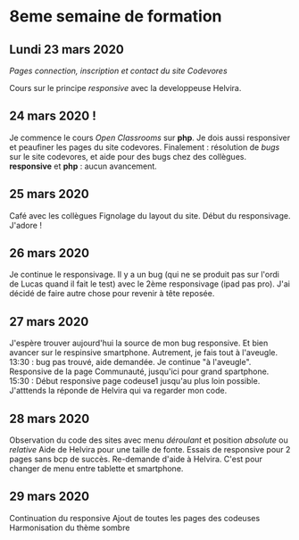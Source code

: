 # 8eme semaine de formation

## Lundi 23 mars 2020

_Pages connection, inscription et contact du site Codevores_

Cours sur le principe _responsive_ avec la developpeuse Helvira.


## 24 mars 2020 !

Je commence le cours _Open Classrooms_ sur **php**.
Je dois aussi responsiver et peaufiner les pages du site codevores.
Finalement : résolution de _bugs_ sur le site codevores, et aide pour des bugs chez des collègues.
**responsive** et **php** : aucun avancement.

## 25 mars 2020

Café avec les collègues
Fignolage du layout du site.
Début du responsivage. J'adore !

## 26 mars 2020

Je continue le responsivage.
Il y a un bug (qui ne se produit pas sur l'ordi de Lucas quand il fait le test) avec le 2ème responsivage (ipad pas pro). J'ai décidé de faire autre chose pour revenir à tête reposée.

## 27 mars 2020

J'espère trouver aujourd'hui la source de mon bug responsive. Et bien avancer sur le respinsive smartphone. Autrement, je fais tout à l'aveugle.
13:30 : bug pas trouvé, aide demandée. Je continue "à l'aveugle". Responsive de la page Communauté, jusqu'ici pour grand spartphone.
15:30 : Début responsive page codeuse1 jusqu'au plus loin possible.
J'atttends la réponde de Helvira qui va regarder mon code.

## 28 mars 2020

Observation du code des sites avec menu _déroulant_ et position _absolute_ ou _relative_
Aide de Helvira pour une taille de fonte.
Essais de responsive pour 2 pages sans bcp de succès. Re-demande d'aide à Helvira.
C'est pour changer de menu entre tablette et smartphone.

## 29 mars 2020

Continuation du responsive
Ajout de toutes les pages des codeuses
Harmonisation du thème sombre
